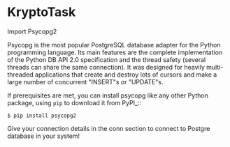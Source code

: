 # KryptoTask

Import Psycopg2

Psycopg is the most popular PostgreSQL database adapter for the Python
programming language.  Its main features are the complete implementation of
the Python DB API 2.0 specification and the thread safety (several threads can
share the same connection).  It was designed for heavily multi-threaded
applications that create and destroy lots of cursors and make a large number
of concurrent "INSERT"s or "UPDATE"s.

If prerequisites are met, you can install psycopg like any other Python
package, using ``pip`` to download it from PyPI_::

    $ pip install psycopg2
    
Give your connection details in the conn section to connect to Postgre database in your system!

